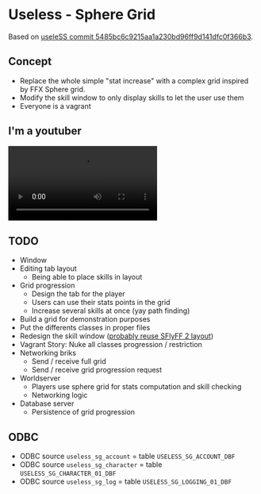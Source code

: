 # Useless - Sphere Grid

Based on [useleSS commit 5485bc6c9215aa1a230bd96ff9d141dfc0f366b3](https://github.com/SPSquonK/useleSS/tree/5485bc6c9215aa1a230bd96ff9d141dfc0f366b3).

## Concept

- Replace the whole simple "stat increase" with a complex grid inspired by FFX
Sphere grid.
- Modify the skill window to only display skills to let the user use them
- Everyone is a vagrant


## I'm a youtuber

![EditingDemo.mp4](EditingDemo.mp4)

## TODO

- Window
 - Editing tab layout
    - Being able to place skills in layout
  - Grid progression
    - Design the tab for the player
    - Users can use their stats points in the grid
    - Increase several skills at once (yay path finding)
  - Build a grid for demonstration purposes
  - Put the differents classes in proper files
  - Redesign the skill window ([probably reuse SFlyFF 2 layout](http://sflyff.fr/img/cumuldeclasses4.png))
- Vagrant Story: Nuke all classes progression / restriction
- Networking briks
  - Send / receive full grid
  - Send / receive grid progression request
- Worldserver
  - Players use sphere grid for stats computation and skill checking
  - Networking logic
- Database server
  - Persistence of grid progression

## ODBC
- ODBC source `useless_sg_account` = table `USELESS_SG_ACCOUNT_DBF`
- ODBC source `useless_sg_character` = table `USELESS_SG_CHARACTER_01_DBF`
- ODBC source `useless_sg_log` = table `USELESS_SG_LOGGING_01_DBF`
